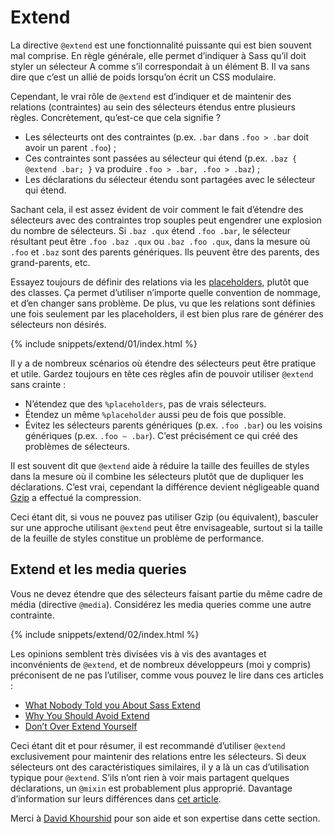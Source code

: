 
# Extend

La directive `@extend` est une fonctionnalité puissante qui est bien souvent mal comprise. En règle générale, elle permet d’indiquer à Sass qu’il doit styler un sélecteur A comme s’il correspondait à un élément B. Il va sans dire que c’est un allié de poids lorsqu’on écrit un CSS modulaire.

Cependant, le vrai rôle de `@extend` est d’indiquer et de maintenir des relations (contraintes) au sein des sélecteurs étendus entre plusieurs règles. Concrètement, qu’est-ce que cela signifie ?

* Les sélecteurts ont des contraintes (p.ex. `.bar` dans `.foo > .bar` doit avoir un parent `.foo`) ;
* Ces contraintes sont passées au sélecteur qui étend (p.ex. `.baz { @extend .bar; }` va produire `.foo > .bar, .foo > .baz`) ;
* Les déclarations du sélecteur étendu sont partagées avec le sélecteur qui étend.

Sachant cela, il est assez évident de voir comment le fait d’étendre des sélecteurs avec des contraintes trop souples peut engendrer une explosion du nombre de sélecteurs. Si `.baz .qux` étend `.foo .bar`, le sélecteur résultant peut être `.foo .baz .qux` ou `.baz .foo .qux`, dans la mesure où `.foo` et `.baz` sont des parents génériques. Ils peuvent être des parents, des grand-parents, etc.

Essayez toujours de définir des relations via les [placeholders](http://www.sitepoint.com/sass-reference/placeholders/), plutôt que des classes. Ça permet d’utiliser n’importe quelle convention de nommage, et d’en changer sans problème. De plus, vu que les relations sont définies une fois seulement par les placeholders, il est bien plus rare de générer des sélecteurs non désirés.

{% include snippets/extend/01/index.html %}

Il y a de nombreux scénarios où étendre des sélecteurs peut être pratique et utile. Gardez toujours en tête ces règles afin de pouvoir utiliser `@extend` sans crainte :

* N’étendez que des `%placeholders`, pas de vrais sélecteurs.
* Étendez un même `%placeholder` aussi peu de fois que possible.
* Évitez les sélecteurs parents génériques (p.ex. `.foo .bar`) ou les voisins génériques (p.ex. `.foo ~ .bar`). C’est précisément ce qui créé des problèmes de sélecteurs.

<div class="note">
  <p>Il est souvent dit que <code>@extend</code> aide à réduire la taille des feuilles de styles dans la mesure où il combine les sélecteurs plutôt que de dupliquer les déclarations. C’est vrai, cependant la différence devient négligeable quand <a href="http://en.wikipedia.org/wiki/Gzip">Gzip</a> a effectué la compression.</p>
  <p>Ceci étant dit, si vous ne pouvez pas utiliser Gzip (ou équivalent), basculer sur une approche utilisant <code>@extend</code> peut être envisageable, surtout si la taille de la feuille de styles constitue un problème de performance.</p>
</div>

## Extend et les media queries

Vous ne devez étendre que des sélecteurs faisant partie du même cadre de média (directive `@media`). Considérez les media queries comme une autre contrainte.

{% include snippets/extend/02/index.html %}

Les opinions semblent très divisées vis à vis des avantages et inconvénients de `@extend`, et de nombreux développeurs (moi y compris) préconisent de ne pas l’utiliser, comme vous pouvez le lire dans ces articles :

* [What Nobody Told you About Sass Extend](http://www.sitepoint.com/sass-extend-nobody-told-you/)
* [Why You Should Avoid Extend](http://www.sitepoint.com/avoid-sass-extend/)
* [Don’t Over Extend Yourself](http://pressupinc.com/blog/2014/11/dont-overextend-yourself-in-sass/)

Ceci étant dit et pour résumer, il est recommandé d’utiliser `@extend` exclusivement pour maintenir des relations entre les sélecteurs. Si deux sélecteurs ont des caractéristiques similaires, il y a là un cas d’utilisation typique pour `@extend`. S’ils n’ont rien à voir mais partagent quelques déclarations, un `@mixin` est probablement plus approprié. Davantage d’information sur leurs différences dans [cet article](http://csswizardry.com/2014/11/when-to-use-extend-when-to-use-a-mixin/).

<div class="note">
  <p>Merci à <a href="https://twitter.com/davidkpiano">David Khourshid</a> pour son aide et son expertise dans cette section.</p>
</div>
